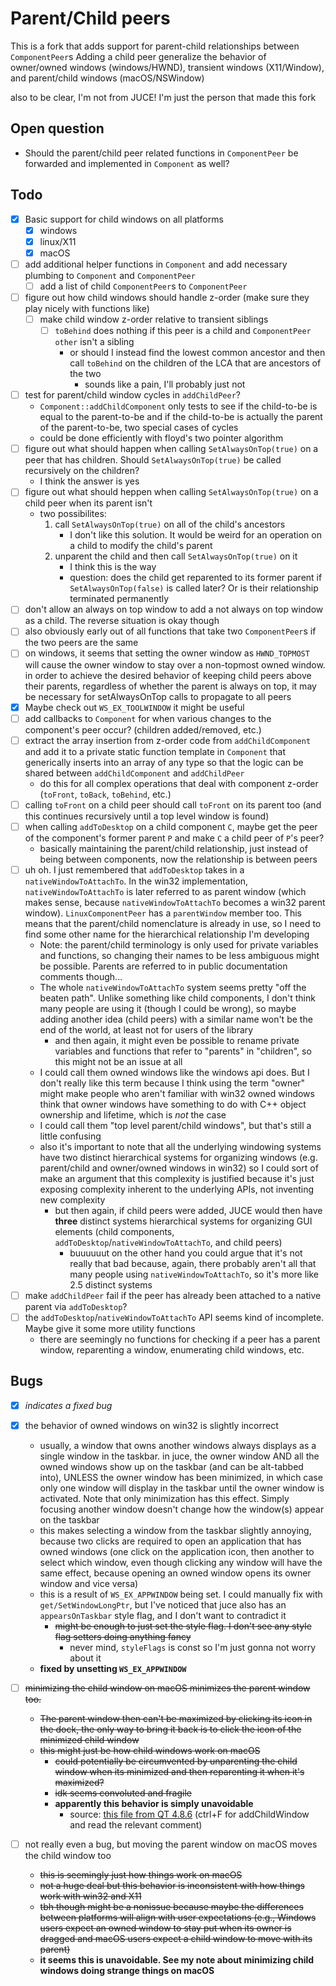 
# Parent/Child peers
This is a fork that adds support for parent-child relationships between `ComponentPeer`s
Adding a child peer generalize the behavior of owner/owned windows (windows/HWND), transient windows (X11/Window), and parent/child windows (macOS/NSWindow)


also to be clear, I'm not from JUCE! I'm just the person that made this fork

## Open question
* Should the parent/child peer related functions in `ComponentPeer` be forwarded and implemented in `Component` as well?

## Todo
- [x] Basic support for child windows on all platforms
  - [x] windows
  - [x] linux/X11
  - [x] macOS
- [ ] add additional helper functions in `Component` and add necessary plumbing to `Component` and `ComponentPeer`
  - [ ] add a list of child `ComponentPeer`s to `ComponentPeer`
- [ ] figure out how child windows should handle z-order (make sure they play nicely with functions like)
  - [ ] make child window z-order relative to transient siblings
    - [ ] `toBehind` does nothing if this peer is a child and `ComponentPeer other` isn't a sibling
      * or should I instead find the lowest common ancestor and then call `toBehind` on the children of the LCA that are ancestors of the two
        * sounds like a pain, I'll probably just not
- [ ] test for parent/child window cycles in `addChildPeer`?
  * `Component::addChildComponent` only tests to see if the child-to-be is equal to the parent-to-be and if the child-to-be is actually the parent of the parent-to-be, two special cases of cycles
  * could be done efficiently with floyd's two pointer algorithm
- [ ] figure out what should happen when calling `SetAlwaysOnTop(true)` on a peer that has children. Should `SetAlwaysOnTop(true)` be called recursively on the children?
  * I think the answer is yes
- [ ] figure out what should heppen when calling `SetAlwaysOnTop(true)` on a child peer when its parent isn't 
  * two possibilites:
    1. call `SetAlwaysOnTop(true)` on all of the child's ancestors
       * I don't like this solution. It would be weird for an operation on a child to modify the child's parent
    2. unparent the child and then call `SetAlwaysOnTop(true)` on it
       * I think this is the way
       * question: does the child get reparented to its former parent if `SetAlwaysOnTop(false)` is called later?
         Or is their relationship terminated permanently
- [ ] don't allow an always on top window to add a not always on top window as a child. The reverse situation is okay though
- [ ] also obviously early out of all functions that take two `ComponentPeer`s if the two peers are the same
- [ ] on windows, it seems that setting the owner window as `HWND_TOPMOST` will cause the owner window to stay over a non-topmost owned window. 
      in order to achieve the desired behavior of keeping child peers above their parents, regardless of whether the parent is always on top,
      it may be necessary for setAlwaysOnTop calls to propagate to all peers
- [X] Maybe check out `WS_EX_TOOLWINDOW` it might be useful
- [ ] add callbacks to `Component` for when various changes to the component's peer occur? (children added/removed, etc.)
- [ ] extract the array insertion from z-order code from `addChildComponent` and add it to a private static function template in `Component` that generically inserts into an array of any type
      so that the logic can be shared between `addChildComponent` and `addChildPeer`
  * do this for all complex operations that deal with component z-order (`toFront`, `toBack`, `toBehind`, etc.)
- [ ] calling `toFront` on a child peer should call `toFront` on its parent too (and this continues recursively until a top level window is found)
- [ ] when calling `addToDesktop` on a child component `C`, maybe get the peer of the component's former parent `P` and make `C` a child peer of `P`'s peer?
  * basically maintaining the parent/child relationship, just instead of being between components, now the relationship is between peers 
- [ ] uh oh. I just remembered that `addToDesktop` takes in a `nativeWindowToAttachTo`. 
      In the win32 implementation, `nativeWindowToAttachTo` is later referred to as parent window (which makes sense, because `nativeWindowToAttachTo` becomes a win32 parent window).
      `LinuxComponentPeer` has a `parentWindow` member too.
      This means that the parent/child nomenclature is already in use, so I need to find some other name for the hierarchical relationship I'm developing
  * Note: the parent/child terminology is only used for private variables and functions, so changing their names to be less ambiguous might be possible. Parents are referred to in public documentation comments though...
  * The whole `nativeWindowToAttachTo` system seems pretty "off the beaten path". Unlike something like child components, I don't think many people are using it (though I could be wrong), so maybe adding another idea (child peers) with a similar name won't be the end of the world, at least not for users of the library
    * and then again, it might even be possible to rename private variables and functions that refer to "parents" in "children", so this might not be an issue at all
  * I could call them owned windows like the windows api does. But I don't really like this term because I think using the term "owner" might make people who aren't familiar with win32 owned windows think that owner windows have something to do with C++ object ownership and lifetime, which is *not* the case
  * I could call them "top level parent/child windows", but that's still a little confusing
  * also it's important to note that all the underlying windowing systems have two distinct hierarchical systems for organizing windows (e.g. parent/child and owner/owned windows in win32)
    so I could sort of make an argument that this complexity is justified because it's just exposing complexity inherent to the underlying APIs, not inventing new complexity
    * but then again, if child peers were added, JUCE would then have **three** distinct systems hierarchical systems for organizing GUI elements (child components, `addToDesktop`/`nativeWindowToAttachTo`, and child peers)
      * buuuuuut on the other hand you could argue that it's not really that bad because, again, there probably aren't all that many people using `nativeWindowToAttachTo`, so it's more like 2.5 distinct systems
- [ ] make `addChildPeer` fail if the peer has already been attached to a native parent via `addToDesktop`?
- [ ] the `addToDesktop`/`nativeWindowToAttachTo` API seems kind of incomplete. Maybe give it some more utility functions
  * there are seemingly no functions for checking if a peer has a parent window, reparenting a window, enumerating child windows, etc. 

## Bugs
- [x] *indicates a fixed bug*  
  
- [x] the behavior of owned windows on win32 is slightly incorrect 
  * usually, a window that owns another windows always displays as a single window in the taskbar. 
    in juce, the owner window AND all the owned windows show up on the taskbar (and can be alt-tabbed into),
    UNLESS the owner window has been minimized, in which case only one window will display in the taskbar until the owner window is activated.
    Note that only minimization has this effect. Simply focusing another window doesn't change how the window(s) appear on the taskbar
  * this makes selecting a window from the taskbar slightly annoying, because two clicks are required to open an application that has owned windows
    (one click on the application icon, then another to select which window, even though clicking any window will have the same effect, because opening an owned window opens its owner window and vice versa)
  * this is a result of `WS_EX_APPWINDOW` being set. I could manually fix with `get/SetWindowLongPtr`, but I've noticed that juce also has an `appearsOnTaskbar` style flag, and I don't want to contradict it
    * ~~might be enough to just set the style flag. I don't see any style flag setters doing anything fancy~~
      * never mind, `styleFlags` is const so I'm just gonna not worry about it
  * **fixed by unsetting `WS_EX_APPWINDOW`**
- [ ] ~~minimizing the child window on macOS minimizes the parent window too.~~
  * ~~The parent window then can't be maximized by clicking its icon in the dock,
    the only way to bring it back is to click the icon of the minimized child window~~
  * ~~this might just be how child windows work on macOS~~
    * ~~could potentially be circumvented by unparenting the child window when its minimized and then reparenting it when it's maximized?~~ 
    * ~~idk seems convoluted and fragile~~
    * **apparently this behavior is simply unavoidable**
      * source: [this file from QT 4.8.6](https://github.com/Kitware/fletch/blob/70f4e025067453cbf2f40565c05d80c6263d64c8/Patches/Qt/4.8.6/gui/kernel/qwidget_mac.mm#L4) (ctrl+F for addChildWindow and read the relevant comment)

- [ ] not really even a bug, but moving the parent window on macOS moves the child window too
  * ~~this is seemingly just how things work on macOS~~
  * ~~not a huge deal but this behavior is inconsistent with how things work with win32 and X11~~
  * ~~tbh though might be a nonissue because maybe the differences between platforms will align with user expectations
    (e.g., Windows users expect an owned window to stay put when its owner is dragged and macOS users expect a child window to move with its parent)~~ 
  * **it seems this is unavoidable. See my note about minimizing child windows doing strange things on macOS**